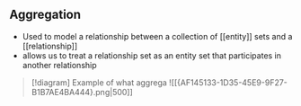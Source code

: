 ## Aggregation
- Used to model a relationship between a collection of [[entity]] sets and a [[relationship]]
- allows us to treat a relationship set as an entity set that participates in another relationship

> [!diagram] Example of what aggrega
> ![[{AF145133-1D35-45E9-9F27-B1B7AE4BA444}.png|500]]
